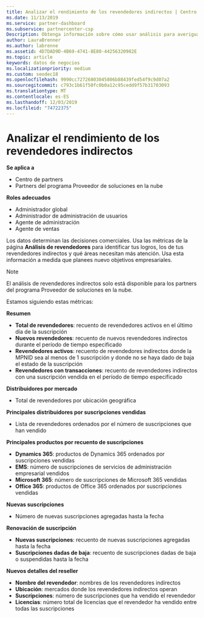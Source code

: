 ```yaml
---
title: Analizar el rendimiento de los revendedores indirectos | Centro de partners
ms.date: 11/13/2019
ms.service: partner-dashboard
ms.subservice: partnercenter-csp
Description: Obtenga información sobre cómo usar análisis para averiguar cómo están haciendo los revendedores indirectos, sus éxitos y áreas que puedan necesitar más atención.
author: LauraBrenner
ms.author: labrenne
ms.assetid: 4D7DAD9D-4B69-4741-8E80-44256320982E
ms.topic: article
keywords: datos de negocios
ms.localizationpriority: medium
ms.custom: seodec18
ms.openlocfilehash: 9990cc72726803045806b88439fed54f9c9d07a2
ms.sourcegitcommit: c793c1b61f50fc0b0a12c95cedd9f57b31703093
ms.translationtype: MT
ms.contentlocale: es-ES
ms.lasthandoff: 12/03/2019
ms.locfileid: "74722375"
---
```

# <a name="analyze-indirect-resellers-performance"></a>Analizar el rendimiento de los revendedores indirectos 

**Se aplica a**

- Centro de partners
- Partners del programa Proveedor de soluciones en la nube

**Roles adecuados**

- Administrador global
- Administrador de administración de usuarios
- Agente de administración
- Agente de ventas

Los datos determinan las decisiones comerciales. Usa las métricas de la página **Análisis de revendedores** para identificar tus logros, los de tus revendedores indirectos y qué áreas necesitan más atención. Usa esta información a medida que planees nuevo objetivos empresariales.

> [!NOTE]
> El análisis de revendedores indirectos solo está disponible para los partners del programa Proveedor de soluciones en la nube.

Estamos siguiendo estas métricas:

**Resumen**  
 - **Total de revendedores**: recuento de revendedores activos en el último día de la suscripción  
 - **Nuevos revendedores**: recuento de nuevos revendedores indirectos durante el período de tiempo especificado  
 - **Revendedores activos**: recuento de revendedores indirectos donde la MPNID sea al menos de 1 suscripción y donde no se haya dado de baja el estado de la suscripción  
 - **Revendedores con transacciones**: recuento de revendedores indirectos con una suscripción vendida en el período de tiempo especificado  

**Distribuidores por mercado**  
 - Total de revendedores por ubicación geográfica  

**Principales distribuidores por suscripciones vendidas**
 - Lista de revendedores ordenados por el número de suscripciones que han vendido  

**Principales productos por recuento de suscripciones**  
 - **Dynamics 365**: productos de Dynamics 365 ordenados por suscripciones vendidas  
 - **EMS**: número de suscripciones de servicios de administración empresarial vendidos  
 - **Microsoft 365**: número de suscripciones de Microsoft 365 vendidas  
 - **Office 365**: productos de Office 365 ordenados por suscripciones vendidas  

**Nuevas suscripciones**  
 - Número de nuevas suscripciones agregadas hasta la fecha  

**Renovación de suscripción**  
 - **Nuevas suscripciones**: recuento de nuevas suscripciones agregadas hasta la fecha  
 - **Suscripciones dadas de baja**: recuento de suscripciones dadas de baja o suspendidas hasta la fecha  

**Nuevos detalles del reseller**  
 - **Nombre del revendedor**: nombres de los revendedores indirectos  
 - **Ubicación**: mercados donde los revendedores indirectos operan  
 - **Suscripciones**: número de suscripciones que ha vendido el revendedor  
 - **Licencias**: número total de licencias que el revendedor ha vendido entre todas las suscripciones  
  
  